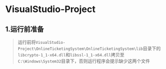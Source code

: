 # VisualStudio-Project

## 1.运行前准备
> 运行前将`VisualStudio-Project\OnlineTicketingSystem\OnlineTicketingSystem\lib`目录下的`libcrypto-1_1-x64.dll`和`libssl-1_1-x64.dll`拷贝至`C:\Windows\System32`目录下，否则运行程序会提示缺少这两个文件
